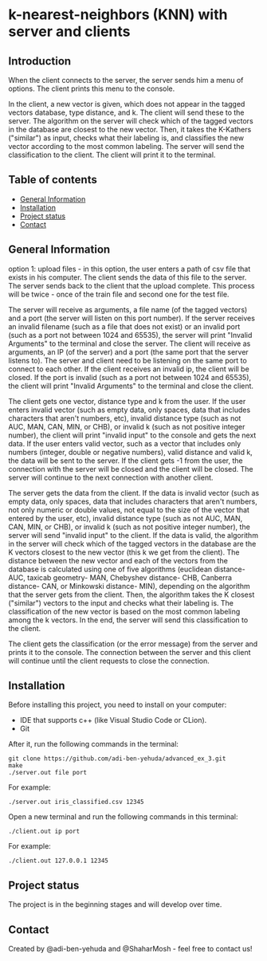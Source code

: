# k-nearest-neighbors (KNN) with server and clients

## Introduction
When the client connects to the server, the server sends him a menu of options. The client prints this menu to the console.

In the client, a new vector is given, which does not appear in the tagged vectors database, type distance, and k. The client will send these to the server. The algorithm on the server will check which of the tagged vectors in the database are closest to the new vector.
Then, it takes the K-Kathers ("similar") as input, checks what their labeling is, and classifies the new vector according to the most common labeling. The server will send the classification to the client. The client will print it to the terminal.

## Table of contents
* [General Information](#general-information)
* [Installation](#installation)
* [Project status](#project-status)
* [Contact](#Contact)


## General Information

option 1: upload files - in this option, the user enters a path of csv file that exists in his computer. The client sends the data of this file to the server. The server sends back to the client that the upload complete. This process will be twice - once of the train file and second one for the test file.

The server will receive as arguments, a file name (of the tagged vectors) and a port (the server will listen on this port number). If the server receives an invalid filename (such as a file that does not exist) or an invalid port (such as a port not between 1024 and 65535), the server will print "Invalid Arguments" to the terminal and close the server.
The client will receive as arguments, an IP (of the server) and a port (the same port that the server listens to). The server and client need to be listening on the same port to connect to each other. If the client receives an invalid ip, the client will be closed. If the port is invalid (such as a port not between 1024 and 65535), the client will print "Invalid Arguments" to the terminal and close the client.

The client gets one vector, distance type and k from the user. If the user enters invalid vector (such as empty data, only spaces, data that includes characters that aren't numbers, etc), invalid distance type (such as not AUC, MAN, CAN, MIN, or CHB), or invalid k (such as not positive integer number), the client will print "invalid input" to the console and gets the next data. 
If the user enters valid vector, such as a vector that includes only numbers (integer, double or negative numbers), valid distance and valid k, the data will be sent to the server.
If the client gets -1 from the user, the connection with the server will be closed and the client will be closed. The server will continue to the next connection with another client.

The server gets the data from the client. If the data is invalid vector (such as empty data, only spaces, data that includes characters that aren't numbers, not only numeric or double values, not equal to the size of the vector that entered by the user, etc), invalid distance type (such as not AUC, MAN, CAN, MIN, or CHB), or invalid k (such as not positive integer number), the server will send "invalid input" to the client.
If the data is valid, the algorithm in the server will check which of the tagged vectors in the database are the K vectors closest to the new vector (this k we get from the client). The distance between the new vector and each of the vectors from the database is calculated using one of five algorithms (euclidean distance- AUC, taxicab geometry- MAN, Chebyshev distance- CHB, Canberra distance- CAN, or Minkowski distance- MIN), depending on the algorithm that the server gets from the client.
Then, the algorithm takes the K closest ("similar") vectors to the input and checks what their labeling is. The classification of the new vector is based on the most common labeling among the k vectors. In the end, the server will send this classification to the client.

The client gets the classification (or the error message) from the server and prints it to the console.
The connection between the server and this client will continue until the client requests to close the connection.

## Installation
Before installing this project, you need to install on your computer:
* IDE that supports c++ (like Visual Studio Code or CLion).
* Git

After it, run the following commands in the terminal:

```
git clone https://github.com/adi-ben-yehuda/advanced_ex_3.git
make
./server.out file port
```
For example:
```
./server.out iris_classified.csv 12345
```
Open a new terminal and run the following commands in this terminal:

```
./client.out ip port
```
For example: 
```
./client.out 127.0.0.1 12345
```

## Project status 
The project is in the beginning stages and will develop over time.

## Contact
Created by @adi-ben-yehuda and @ShaharMosh - feel free to contact us!
